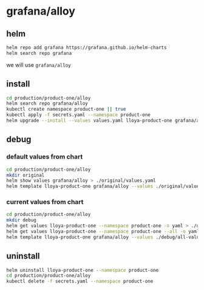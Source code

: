 # grafana/alloy
## helm
```bash
helm repo add grafana https://grafana.github.io/helm-charts
helm search repo grafana
```
we will use `grafana/alloy`

## install
```bash
cd production/product-one/alloy
helm search repo grafana/alloy
kubectl create namespace product-one || true
kubectl apply -f secrets.yaml --namespace product-one
helm upgrade --install --values values.yaml lloya-product-one grafana/alloy --namespace product-one
```

## debug

### default values from chart
```bash
cd production/product-one/alloy
mkdir original
helm show values grafana/alloy > ./original/values.yaml
helm template lloya-product-one grafana/alloy --values ./original/values.yaml > ./original/rendered.yaml
```

### current values from chart
```bash
cd production/product-one/alloy
mkdir debug
helm get values lloya-product-one --namespace product-one -o yaml > ./debug/values.yaml
helm get values lloya-product-one --namespace product-one --all -o yaml > ./debug/all-values.yaml
helm template lloya-product-one grafana/alloy --values ./debug/all-values.yaml > ./debug/rendered.yaml
```

## uninstall
```bash
helm uninstall lloya-product-one --namespace product-one
cd production/product-one/alloy
kubectl delete -f secrets.yaml --namespace product-one
```